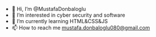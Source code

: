 - 👋 Hi, I’m @MustafaDonbaloglu
- 👀 I’m interested in cyber security and software
- 🌱 I’m currently learning HTML&CSS&JS
- 📫 How to reach me <mustafa.donbaloglu080@gmail.com>

<!---
MustafaDonbaloglu/MustafaDonbaloglu is a ✨ special ✨ repository because its `README.md` (this file) appears on your GitHub profile.
You can click the Preview link to take a look at your changes.
--->
